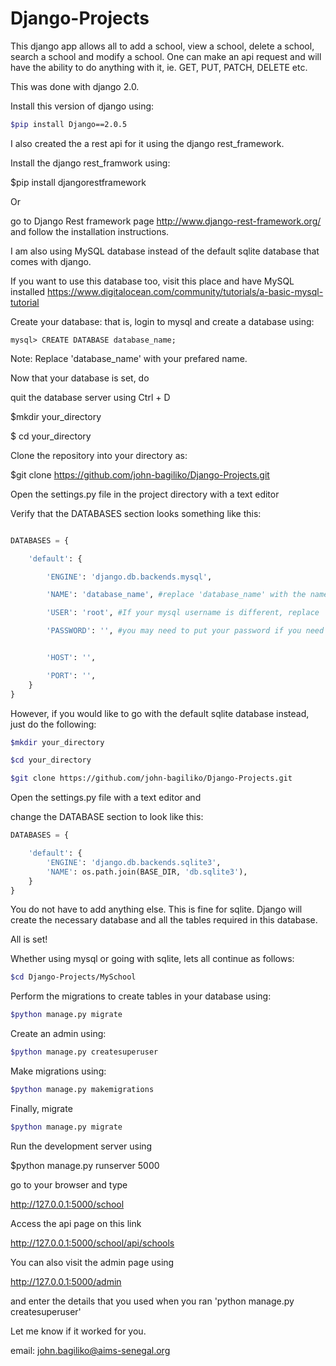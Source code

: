 # Django-Projects
This django app allows all to add a school, view a school, 
delete a school, search a school and  modify a school. One can 
make an api request and will have the ability to do anything with
 it, ie. GET, PUT, PATCH, DELETE etc.

This was done with django 2.0.

Install this version of django using:


```bash
$pip install Django==2.0.5
```
 I also created the a rest api for it using the django rest_framework.

Install the django rest_framwork using:

$pip install djangorestframework

Or

go to Django Rest framework page
http://www.django-rest-framework.org/
and follow the installation instructions.
 
I am also using MySQL database instead of the default sqlite database that 
comes with django.

If you want to use this database too, 
visit this place and have MySQL installed
https://www.digitalocean.com/community/tutorials/a-basic-mysql-tutorial

Create your database:
that is,
login to mysql and create a database using: 


```mysql
mysql> CREATE DATABASE database_name;
``` 

Note: Replace 'database_name' with your prefared name.

Now that your database is set, do

quit the database server using Ctrl + D

$mkdir your_directory

$ cd your_directory

Clone the repository into your directory as:

$git clone https://github.com/john-bagiliko/Django-Projects.git

Open the settings.py file in the project directory with a text editor

Verify that the DATABASES section looks something like this: 

```python

DATABASES = {

	'default': {

		'ENGINE': 'django.db.backends.mysql',

		'NAME': 'database_name', #replace 'database_name' with the name of the database you created

		'USER': 'root', #If your mysql username is different, replace 'root' with that.

		'PASSWORD': '', #you may need to put your password if you need it to login into you mysql database.


		'HOST': '',

		'PORT': '',
	}
}
```

However, if you would like to go with the default sqlite database instead,
just do the following:
```bash
$mkdir your_directory

$cd your_directory

$git clone https://github.com/john-bagiliko/Django-Projects.git
```
Open the settings.py file with a text editor and 

change the DATABASE section to look like this:

```python
DATABASES = {

    'default': {
        'ENGINE': 'django.db.backends.sqlite3',
        'NAME': os.path.join(BASE_DIR, 'db.sqlite3'),
    }
}
```

You do not have to add anything else. This is fine for sqlite. Django will create the necessary database and all the tables 
required in this database. 

All is set! 

Whether using mysql or going with sqlite, lets all continue as follows:

```bash
$cd Django-Projects/MySchool
```

Perform the migrations to create tables in your database using:

```bash
$python manage.py migrate
```

Create an admin using: 


```bash
$python manage.py createsuperuser
```

Make migrations using:


```bash
$python manage.py makemigrations 
```

Finally, migrate


```bash
$python manage.py migrate
```

Run the development server using

$python manage.py runserver 5000

go to your browser and type 

 http://127.0.0.1:5000/school
 
 Access the api page on this link 
 
 http://127.0.0.1:5000/school/api/schools
 
 
You can also visit the admin page using

http://127.0.0.1:5000/admin

and enter the details that you used when you ran 'python manage.py createsuperuser'

Let me know if it worked for you.

email: john.bagiliko@aims-senegal.org
